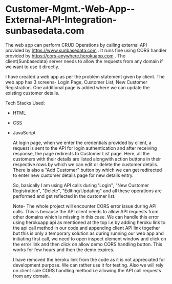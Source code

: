 # Customer-Mgmt.-Web-App--External-API-Integration-sunbasedata.com
The web app can perform CRUD Operations by calling external API provided by https://www.sunbasedata.com . It runs fine using CORS handler provided by https://cors-anywhere.herokuapp.com . The client(Sunbasedata) server needs to allow the requests from any domain if we want to use it directly.

I have created a web app as per the problem statement given by client. The web app has 3 screens- Login Page, Customer List, New Customer Registration. One additional page is added where we can update the existing customer details.

Tech Stacks Used:
* HTML
* CSS
* JavaScript

  At login page, when we enter the credentials provided by client, a request is sent to the API for login authentication and after receiving response, the page redirects to Customer List page. Here, all the customers with their details are listed alongwith action buttons in their respective rows by which we can edit or delete the customer details.
  There is also a "Add Customer" button by which we can get redirected to enter new customer details page for new details entry.

  So, basically I am using API calls during 'Login", "New Customer Registration", "Delete", "Editing/Updating" and all these operations are performed and get reflected in the customer list.

  Note- The whole project will encounter CORS error issue during API calls. This is because the API client needs to allow API requests from other domains which is missing in this case. We can handle this error using herokuapp api as mentioned at the top i.e by adding heroku link to the api call method in our code and appending client API link together but this is only a temporary solution as during running our web app and initiating first call, we need to open inspect element window and click on the error link and then click on allow demo CORS handling button. This works for few hours and then the demo expires.
  
  I have removed the heroku link from the code as it is not appreciated for development purpose. We can rather use it for testing. Also we will rely on client side CORS handling method i.e allowing the API call requests from any domain.

